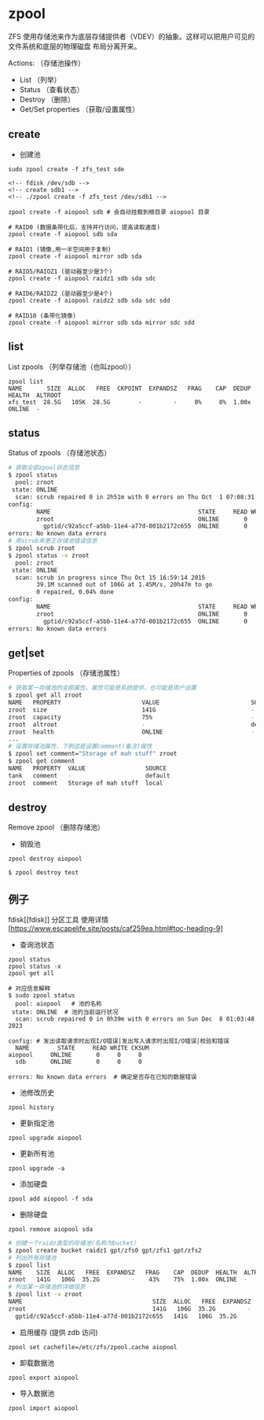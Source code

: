 # zpool 

ZFS 使用存储池来作为底层存储提供者（VDEV）的抽象。这样可以把用户可见的文件系统和底层的物理磁盘
布局分离开来。

Actions: （存储池操作） 
* List   （列举）
* Status （查看状态）
* Destroy （删除）
* Get/Set properties （获取/设置属性）

## create 

- 创建池
```shell
sudo zpool create -f zfs_test sde

<!-- fdisk /dev/sdb -->
<!-- create sdb1 -->
<!-- ./zpool create -f zfs_test /dev/sdb1 -->

zpool create -f aiopool sdb # 会自动挂载到根目录 aiopool 目录

# RAID0 (数据条带化后，支持并行访问，提高读取速度)
zpool create -f aiopool sdb sda

# RAIO1 (镜像,用一半空间用于复制)
zpool create -f aiopool mirror sdb sda

# RAIO5/RAIOZ1 (驱动器至少是3个)
zpool create -f aiopool raidz1 sdb sda sdc

# RAID6/RAIDZ2 (驱动器至少是4个)
zpool create -f aiopool raidz2 sdb sda sdc sdd

# RAID10 (条带化镜像)
zpool create -f aiopool mirror sdb sda mirror sdc sdd
```

## list
List zpools （列举存储池（也叫zpool））
```shell
zpool list
NAME       SIZE  ALLOC   FREE  CKPOINT  EXPANDSZ   FRAG    CAP  DEDUP    HEALTH  ALTROOT
xfs_test  28.5G   105K  28.5G        -         -     0%     0%  1.00x    ONLINE  -
```


## status
Status of zpools （存储池状态）

```bash
# 获取全部zpool状态信息
$ zpool status
  pool: zroot
 state: ONLINE
  scan: scrub repaired 0 in 2h51m with 0 errors on Thu Oct  1 07:08:31 2015
config:
        NAME                                          STATE     READ WRITE CKSUM
        zroot                                         ONLINE       0     0     0
          gptid/c92a5ccf-a5bb-11e4-a77d-001b2172c655  ONLINE       0     0     0
errors: No known data errors
# 用scrub来更正存储池错误信息
$ zpool scrub zroot
$ zpool status -v zroot
  pool: zroot
 state: ONLINE
  scan: scrub in progress since Thu Oct 15 16:59:14 2015
        39.1M scanned out of 106G at 1.45M/s, 20h47m to go
        0 repaired, 0.04% done
config:
        NAME                                          STATE     READ WRITE CKSUM
        zroot                                         ONLINE       0     0     0
          gptid/c92a5ccf-a5bb-11e4-a77d-001b2172c655  ONLINE       0     0     0
errors: No known data errors
```

## get|set
Properties of zpools （存储池属性）

```bash
# 获取某一存储池的全部属性。属性可能是系统提供，也可能是用户设置
$ zpool get all zroot
NAME   PROPERTY                       VALUE                          SOURCE
zroot  size                           141G                           -
zroot  capacity                       75%                            -
zroot  altroot                        -                              default
zroot  health                         ONLINE                         -
...
# 设置存储池属性，下例这是设置comment(备注)属性
$ zpool set comment="Storage of mah stuff" zroot
$ zpool get comment
NAME   PROPERTY  VALUE                 SOURCE
tank   comment   -                     default
zroot  comment   Storage of mah stuff  local
```

## destroy 
Remove zpool （删除存储池）

- 销毁池
```shell
zpool destroy aiopool
```

```bash
$ zpool destroy test
```

## 例子

fdisk[[fdisk]] 分区工具
使用详情[https://www.escapelife.site/posts/caf259ea.html#toc-heading-9]

- 查询池状态
```shell
zpool status
zpool status -x
zpool get all

# 对应信息解释
$ sudo zpool status
  pool: aiopool   # 池的名称
 state: ONLINE  # 池的当前运行状况
  scan: scrub repaired 0 in 0h39m with 0 errors on Sun Dec  8 01:03:48 2023

config: # 发出读取请求时出现I/O错误|发出写入请求时出现I/O错误|校验和错误
  NAME        STATE     READ WRITE CKSUM
aiopool     ONLINE       0     0     0
  sdb       ONLINE       0     0     0

errors: No known data errors  # 确定是否存在已知的数据错误
```

- 池修改历史
```shell
zpool history
```

- 更新指定池
```shell
zpool upgrade aiopool
```

- 更新所有池
```shell
zpool upgrade -a
```

- 添加硬盘
```shell
zpool add aiopool -f sda
```

- 删除硬盘
```shell
zpool remove aiopool sda
```

```bash
# 创建一个raidz类型的存储池(名称为bucket）
$ zpool create bucket raidz1 gpt/zfs0 gpt/zfs1 gpt/zfs2
# 列出所有存储池
$ zpool list
NAME    SIZE  ALLOC   FREE  EXPANDSZ   FRAG    CAP  DEDUP  HEALTH  ALTROOT
zroot   141G   106G  35.2G         -    43%    75%  1.00x  ONLINE  -
# 列出某一存储池的详细信息
$ zpool list -v zroot
NAME                                     SIZE  ALLOC   FREE  EXPANDSZ   FRAG    CAP  DEDUP HEALTH  ALTROOT
zroot                                    141G   106G  35.2G         -    43%    75%  1.00x ONLINE  -
  gptid/c92a5ccf-a5bb-11e4-a77d-001b2172c655   141G   106G  35.2G         -    43%    75%
```

- 启用缓存 (提供 zdb 访问)
```shell
zpool set cachefile=/etc/zfs/zpool.cache aiopool
```

- 卸载数据池
```shell
zpool export aiopool
```

- 导入数据池
```shell
zpool import aiopool
```
